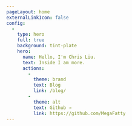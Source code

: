 ```yaml
---
pageLayout: home
externalLinkIcon: false
config:
  -
    type: hero
    full: true
    background: tint-plate
    hero:
      name: Hello, I'm Chris Liu.
      text: Inside I am more.
      actions:
        -
          theme: brand
          text: Blog
          link: /blog/
        -
          theme: alt
          text: Github →
          link: https://github.com/MegaFatty
---
```

